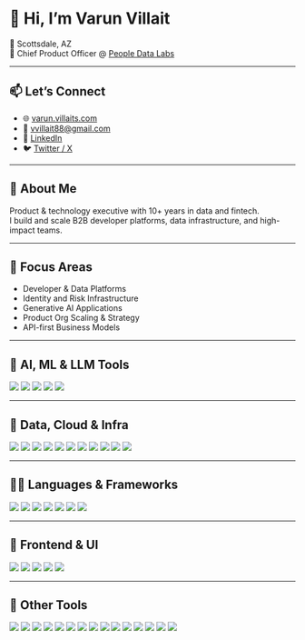 # 👋 Hi, I’m Varun Villait

📍 Scottsdale, AZ  
💼 Chief Product Officer @ [People Data Labs](https://www.peopledatalabs.com)  

---

## 📫 Let’s Connect

- 🌐 [varun.villaits.com](https://varun.villaits.com)  
- 📩 [vvillait88@gmail.com](mailto:vvillait88@gmail.com)  
- 💬 [LinkedIn](https://linkedin.com/in/varunv88)  
- 🐦 [Twitter / X](https://twitter.com/vvillait88)

---

## 🚀 About Me

Product & technology executive with 10+ years in data and fintech.  
I build and scale B2B developer platforms, data infrastructure, and high-impact teams.

---

## 🧠 Focus Areas

- Developer & Data Platforms  
- Identity and Risk Infrastructure  
- Generative AI Applications  
- Product Org Scaling & Strategy  
- API-first Business Models

---

## 🧠 AI, ML & LLM Tools

<p>
  <img src="https://img.shields.io/badge/Anthropic-000000?style=for-the-badge" />
  <img src="https://img.shields.io/badge/OpenAI-412991?style=for-the-badge&logo=openai&logoColor=white" />
  <img src="https://img.shields.io/badge/Hugging_Face-FFBF00?style=for-the-badge&logo=huggingface&logoColor=black" />
  <img src="https://img.shields.io/badge/LangChain-000000?style=for-the-badge&logo=langchain&logoColor=white" />
  <img src="https://img.shields.io/badge/PyTorch-EE4C2C?style=for-the-badge&logo=pytorch&logoColor=white" />
</p>

---

## 🧱 Data, Cloud & Infra

<p>
  <img src="https://img.shields.io/badge/Apache%20Airflow-017CEE?style=for-the-badge&logo=apacheairflow&logoColor=white" />
  <img src="https://img.shields.io/badge/Apache%20Spark-E25A1C?style=for-the-badge&logo=apachespark&logoColor=white" />
  <img src="https://img.shields.io/badge/AWS-FF9900?style=for-the-badge&logo=amazonaws&logoColor=white"/>
  <img src="https://img.shields.io/badge/Databricks-E62A2A?style=for-the-badge&logo=databricks&logoColor=white"/>
  <img src="https://img.shields.io/badge/Heroku-430098?style=for-the-badge&logo=heroku&logoColor=white"/>
  <img src="https://img.shields.io/badge/PlanetScale-000000?style=for-the-badge"/>
  <img src="https://img.shields.io/badge/PostgreSQL-4169E1?style=for-the-badge&logo=postgresql&logoColor=white"/>
  <img src="https://img.shields.io/badge/MySQL-4479A1?style=for-the-badge&logo=mysql&logoColor=white"/>
  <img src="https://img.shields.io/badge/MongoDB-47A248?style=for-the-badge&logo=mongodb&logoColor=white"/>
  <img src="https://img.shields.io/badge/Redis-DC382D?style=for-the-badge&logo=redis&logoColor=white"/>
  <img src="https://img.shields.io/badge/Snowflake-56B9EB?style=for-the-badge&logo=snowflake&logoColor=white"/>
</p>

---

## 🧑‍💻 Languages & Frameworks

<p>
  <img src="https://img.shields.io/badge/Go-00ADD8?style=for-the-badge&logo=go&logoColor=white"/>
  <img src="https://img.shields.io/badge/JavaScript-F7DF1E?style=for-the-badge&logo=javascript&logoColor=black"/>
  <img src="https://img.shields.io/badge/Python-3776AB?style=for-the-badge&logo=python&logoColor=white"/>
  <img src="https://img.shields.io/badge/Ruby-CC342D?style=for-the-badge&logo=ruby&logoColor=white"/>
  <img src="https://img.shields.io/badge/Rust-000000?style=for-the-badge&logo=rust&logoColor=white"/>
  <img src="https://img.shields.io/badge/SQL-003B57?style=for-the-badge&logo=sqlite&logoColor=white"/>
  <img src="https://img.shields.io/badge/TypeScript-3178C6?style=for-the-badge&logo=typescript&logoColor=white"/>
</p>

---

## 🎨 Frontend & UI

<p>
  <img src="https://img.shields.io/badge/Figma-F24E1E?style=for-the-badge&logo=figma&logoColor=white"/>
  <img src="https://img.shields.io/badge/Lottie-00C4CC?style=for-the-badge" />
  <img src="https://img.shields.io/badge/Next.js-000000?style=for-the-badge&logo=nextdotjs&logoColor=white"/>
  <img src="https://img.shields.io/badge/React-20232A?style=for-the-badge&logo=react&logoColor=61DAFB"/>
  <img src="https://img.shields.io/badge/Tailwind_CSS-38B2AC?style=for-the-badge&logo=tailwind-css&logoColor=white"/>
</p>

---

## 🔧 Other Tools

<p>
  <img src="https://img.shields.io/badge/Auth0-EB5424?style=for-the-badge&logo=auth0&logoColor=white"/>
  <img src="https://img.shields.io/badge/Amplitude-0A0A0A?style=for-the-badge&logo=amplitude&logoColor=white" />
  <img src="https://img.shields.io/badge/Contentful-2478CC?style=for-the-badge&logo=contentful&logoColor=white"/>
  <img src="https://img.shields.io/badge/Datadog-632CA6?style=for-the-badge&logo=datadog&logoColor=white"/>
  <img src="https://img.shields.io/badge/Docker-2496ED?style=for-the-badge&logo=docker&logoColor=white"/>
  <img src="https://img.shields.io/badge/Google%20Analytics-E37400?style=for-the-badge&logo=googleanalytics&logoColor=white" />
  <img src="https://img.shields.io/badge/LaunchDarkly-1D2D3E?logo=launchdarkly&style=for-the-badge" />
  <img src="https://img.shields.io/badge/Mutiny-000000?logo=mutiny&style=for-the-badge" />
  <img src="https://img.shields.io/badge/Segment-5E54A4?style=for-the-badge&logo=segment&logoColor=white"/>
  <img src="https://img.shields.io/badge/Sentry-362D59?style=for-the-badge&logo=sentry&logoColor=white"/>
  <img src="https://img.shields.io/badge/Streamlit-FF4B4B?style=for-the-badge&logo=streamlit&logoColor=white"/>
  <img src="https://img.shields.io/badge/Stripe-008CDD?style=for-the-badge&logo=stripe&logoColor=white"/>
  <img src="https://img.shields.io/badge/Supabase-3ECF8E?style=for-the-badge&logo=supabase&logoColor=white"/>
  <img src="https://img.shields.io/badge/Typesense-DD1F34?logo=typesense&style=for-the-badge" />
  <img src="https://img.shields.io/badge/Upstash-000000?style=for-the-badge" />
</p>
